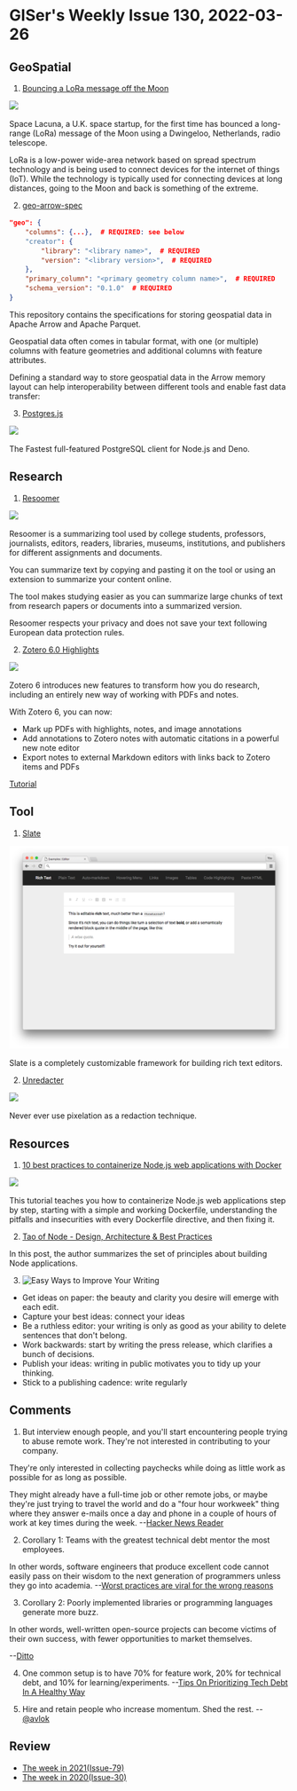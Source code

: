 # GISer's Weekly Issue 130, 2022-03-26

## GeoSpatial

1. [Bouncing a LoRa message off the Moon](https://electronics360.globalspec.com/article/17494/bouncing-a-lora-message-off-the-moon)

![](https://electronics360.globalspec.com/images/assets/494/17494/moonbounce_lora_banner-1024x428.jpg)

Space Lacuna, a U.K. space startup, for the first time has bounced a long-range (LoRa) message of the Moon using a Dwingeloo, Netherlands, radio telescope.

LoRa is a low-power wide-area network based on spread spectrum technology and is being used to connect devices for the internet of things (IoT). While the technology is typically used for connecting devices at long distances, going to the Moon and back is something of the extreme.

2. [geo-arrow-spec](https://github.com/geopandas/geo-arrow-spec)

```json
"geo": {
    "columns": {...},  # REQUIRED: see below
    "creator": {
        "library": "<library name>",  # REQUIRED
        "version": "<library version>",  # REQUIRED
    },
    "primary_column": "<primary geometry column name>",  # REQUIRED
    "schema_version": "0.1.0"  # REQUIRED
}
```

This repository contains the specifications for storing geospatial data in Apache Arrow and Apache Parquet.

Geospatial data often comes in tabular format, with one (or multiple) columns with feature geometries and additional columns with feature attributes.

Defining a standard way to store geospatial data in the Arrow memory layout can help interoperability between different tools and enable fast data transfer:

3. [Postgres.js](https://github.com/porsager/postgres)

![](https://raw.githubusercontent.com/porsager/postgres/master/demo.gif)

The Fastest full-featured PostgreSQL client for Node.js and Deno.

## Research

1. [Resoomer](https://resoomer.com/en/)

![](https://rigorousthemescom-ebizon.netdna-ssl.com/blog/wp-content/uploads/2021/03/screely-1616565715447.png)

Resoomer is a summarizing tool used by college students, professors, journalists, editors, readers, libraries, museums, institutions, and publishers for different assignments and documents.

You can summarize text by copying and pasting it on the tool or using an extension to summarize your content online.

The tool makes studying easier as you can summarize large chunks of text from research papers or documents into a summarized version.

Resoomer respects your privacy and does not save your text following European data protection rules.

2. [Zotero 6.0 Highlights](https://www.zotero.org/blog/zotero-6/)

![](https://www.zotero.org/static/images/blog/6.0/pdf-reader.jpg)

Zotero 6 introduces new features to transform how you do research, including an entirely new way of working with PDFs and notes.

With Zotero 6, you can now:

- Mark up PDFs with highlights, notes, and image annotations
- Add annotations to Zotero notes with automatic citations in a powerful new note editor
- Export notes to external Markdown editors with links back to Zotero items and PDFs

[Tutorial](https://wshuyi.medium.com/%E8%A7%A3%E5%86%B3%E7%A7%91%E7%A0%94%E4%BA%BA%E7%97%9B%E7%82%B9%E7%9A%84%E5%A4%A7%E7%AA%81%E7%A0%B4-zotero-6-0-%E7%89%88%E6%9C%89%E5%93%AA%E4%BA%9B%E4%BA%AE%E7%82%B9-e336981eb5e1)

## Tool

1. [Slate](https://github.com/ianstormtaylor/slate)

![](https://github.com/ianstormtaylor/slate/raw/main/docs/images/preview.png)

Slate is a completely customizable framework for building rich text editors.

2. [Unredacter](https://github.com/bishopfox/unredacter)

![](https://github.com/BishopFox/unredacter/raw/main/img/wow_such_secrets.gif)

Never ever use pixelation as a redaction technique.

## Resources

1. [10 best practices to containerize Node.js web applications with Docker](https://snyk.io/blog/10-best-practices-to-containerize-nodejs-web-applications-with-docker/)

![](https://snyk.io/wp-content/uploads/blog_header_10-best-practices-to-containerize-Node.js-web-applications-with-Docker.png)

This tutorial teaches you how to containerize Node.js web applications step by step, starting with a simple and working Dockerfile, understanding the pitfalls and insecurities with every Dockerfile directive, and then fixing it.

2. [Tao of Node - Design, Architecture & Best Practices](https://alexkondov.com/tao-of-node/)

In this post, the author summarizes the set of principles about building Node applications.

3. ![Easy Ways to Improve Your Writing](https://nitter.net/pic/media%2FFOD6HiMVQAsyKrQ.png%3Fname%3Dorig)

- Get ideas on paper: the beauty and clarity you desire will emerge with each edit.
- Capture your best ideas: connect your ideas
- Be a ruthless editor: your writing is only as good as your ability to delete sentences that don't belong.
- Work backwards: start by writing the press release, which clarifies a bunch of decisions.
- Publish your ideas: writing in public motivates you to tidy up your thinking.
- Stick to a publishing cadence: write regularly

## Comments

1. But interview enough people, and you'll start encountering people trying to abuse remote work. They're not interested in contributing to your company.

They're only interested in collecting paychecks while doing as little work as possible for as long as possible.

They might already have a full-time job or other remote jobs, or maybe they're just trying to travel the world and do a "four hour workweek" thing where they answer e-mails once a day and phone in a couple of hours of work at key times during the week.
--[Hacker News Reader](https://news.ycombinator.com/item?id=30151706)

2. Corollary 1: Teams with the greatest technical debt mentor the most employees.

In other words, software engineers that produce excellent code cannot easily pass on their wisdom to the next generation of programmers unless they go into academia.
--[Worst practices are viral for the wrong reasons](https://www.haskellforall.com/2014/04/worst-practices-are-viral-for-wrong.html)

3. Corollary 2: Poorly implemented libraries or programming languages generate more buzz.

In other words, well-written open-source projects can become victims of their own success, with fewer opportunities to market themselves.

--[Ditto](https://www.haskellforall.com/2014/04/worst-practices-are-viral-for-wrong.html)

4. One common setup is to have 70% for feature work, 20% for technical debt, and 10% for learning/experiments.
   --[Tips On Prioritizing Tech Debt In A Healthy Way](https://leadership.garden/tips-on-prioritizing-tech-debt/)

5. Hire and retain people who increase momentum. Shed the rest.
   --[@avlok](https://softwareleadweekly.us6.list-manage.com/track/click?u=1a258e0fefbb23214c59c5a8d&id=625b0b5fb1&e=b1367de9f9)

## Review

- [The week in 2021(Issue-79)](https://github.com/lkcozy/weekly/blob/master/docs/2021/issue-79.md)
- [The week in 2020(Issue-30)](https://github.com/lkcozy/weekly/blob/master/docs/2020/issue-30.md)
